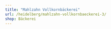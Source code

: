 ```yaml
---
title: "Mahlzahn Vollkornbäckerei"
url: /heidelberg/mahlzahn-vollkornbaeckerei-3/
shop: Bäckerei
---
```

